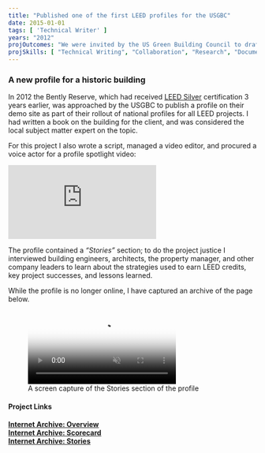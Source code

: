 ```yaml
---
title: "Published one of the first LEED profiles for the USGBC"
date: 2015-01-01
tags: [ 'Technical Writer' ]
years: "2012"
projOutcomes: "We were invited by the US Green Building Council to draft and publish some of the first LEED (Leadership in Energy and Environmental Design) on their website."
projSkills: [ "Technical Writing", "Collaboration", "Research", "Documentation", "Facilitation" ]
---
```


### A new profile for a historic building

In 2012 the Bently Reserve, which had received [LEED Silver](https://www.usgbc.org/leed) certification 3 years earlier, was approached by the USGBC to publish a profile on their demo site as part of their rollout of national profiles for all LEED projects. I had written a book on the building for the client, and was considered the local subject matter expert on the topic. 

For this project I also wrote a script, managed a video editor, and procured a voice actor for a profile spotlight video:

<iframe class="youtube-embed" src="https://player.vimeo.com/video/49639886?h=1821ac10cb&byline=0" frameborder="0" allow="autoplay; fullscreen; picture-in-picture" allowfullscreen></iframe></div><script src="https://player.vimeo.com/api/player.js"></script>

The profile contained a *&ldquo;Stories&rdquo;* section; to do the project justice I interviewed building engineers, architects, the property manager, and other company leaders to learn about the strategies used to earn LEED credits, key project successes, and lessons learned. 

While the profile is no longer online, I have captured an archive of the page below.

<figure>
<video autoplay loop muted playsinline poster="/reserve-usgbc-profile-cover.webp">
  <source src="/reserve-usgbc-profile.mp4" type="video/mp4">
</video>
<figcaption>A screen capture of the Stories section of the profile</figcaption>
</figure>

#### Project Links

**[Internet Archive: Overview](http://web.archive.org/web/20130831142717/https://www.usgbc.org/projects/bently-reserve)**  
**[Internet Archive: Scorecard](http://web.archive.org/web/20130907024839/http://www.usgbc.org/projects/bently-reserve?view=scorecard)**  
**[Internet Archive: Stories](http://web.archive.org/web/20130907024841/http://www.usgbc.org/projects/bently-reserve?view=stories)**  